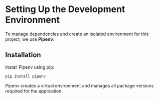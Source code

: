 # Setting Up the Development Environment

To manage dependencies and create an isolated environment for this project, we use **Pipenv**.

## Installation

Install Pipenv using pip:

```
pip install pipenv
```

Pipenv creates a virtual environment and manages all package versions required for the application.
